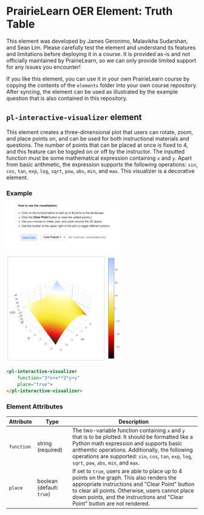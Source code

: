 # PrairieLearn OER Element: Truth Table

This element was developed by James Geronimo, Malavikha Sudarshan, and Sean Lim. Please carefully test the element and understand its features and limitations before deploying it in a course. It is provided as-is and not officially maintained by PrairieLearn, so we can only provide limited support for any issues you encounter!

If you like this element, you can use it in your own PrairieLearn course by copying the contents of the `elements` folder into your own course repository. After syncing, the element can be used as illustrated by the example question that is also contained in this repository.


## `pl-interactive-visualizer` element

This element creates a three-dimensional plot that users can rotate, zoom, and place points on, and can be used for both instructional materials and questions. The number of points that can be placed at once is fixed to 4, and this feature can be toggled on or off by the instructor. The inputted function must be some mathematical expression containing `x` and `y`. Apart from basic arithmetic, the expression supports the following operations: `sin`, `cos`, `tan`, `exp`, `log`, `sqrt`, `pow`, `abs`, `min`, and `max`. This visualizer is a decorative element.

### Example

<img src="example.png" width="300">

```html
<pl-interactive-visualizer 
    function="3*x+x**2*y+y" 
    place="true">
</pl-interactive-visualizer>
```

### Element Attributes

| Attribute | Type | Description |
|-----------|------|-------------|
| `function` | string (required) | The two-variable function containing `x` and `y` that is to be plotted. It should be formatted like a Python math expression and supports basic arithemtic operations. Additionally, the following operations are supported: `sin`, `cos`, `tan`, `exp`, `log`, `sqrt`, `pow`, `abs`, `min`, and `max`. |
| `place` | boolean (default: `true`) | If set to `true`, users are able to place up to 4 points on the graph. This also renders the appropriate instructions and "Clear Point" button to clear all points. Otherwise, users cannot place down points, and the instructions and "Clear Point" button are not rendered. |